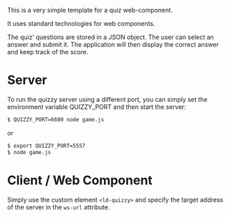 This is a very simple template for a quiz web-component. 

It uses standard technologies for web components.

The quiz' questions are stored in a JSON object. The user can select an answer 
and submit it. The application will then display the correct answer and keep 
track of the score.

# Server

To run the quizzy server using a different port, you can simply set the environment variable QUIZZY_PORT and then start the server:

```bash
$ QUIZZY_PORT=6600 node game.js 
```

or 

```bash
$ export QUIZZY_PORT=5557 
$ node game.js
```

# Client / Web Component

Simply use the custom element `<ld-quizzy>` and specify the target address of the server in the `ws-url` attribute.